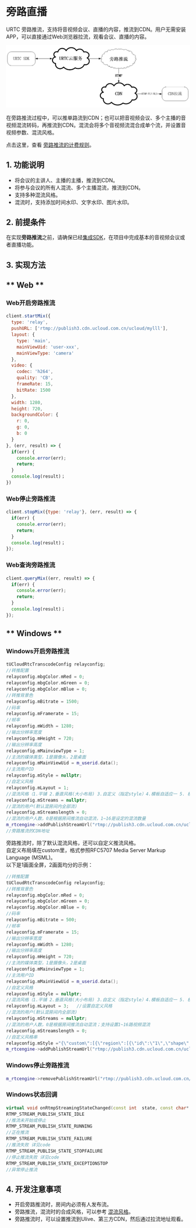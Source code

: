 # 旁路直播

URTC 旁路推流，支持将音视频会议、直播的内容，推流到CDN。用户无需安装APP，可以直接通过Web浏览器拉流，观看会议、直播的内容。

![](/images/sdk/Video/cdnSteaming.png)

在旁路推流过程中，可以推单路流到CDN；也可以把音视频会议、多个主播的音视频混流转码，再推流到CDN。混流会将多个音视频流混合成单个流，并设置音视频参数、混流风格。

点击这里，查看 [旁路推流的计费规则](urtc/price)。

## 1. 功能说明

 - 将会议的主讲人、主播的主播，推流到CDN。 
 - 将参与会议的所有人混流、多个主播混流，推流到CDN。 
 - 支持多种混流风格。 
 - 混流时，支持添加时间水印、文字水印、图片水印。
 
## 2. 前提条件

在实现**旁路推流**之前，请确保已经[集成SDK](urtc/sdk/VideoStart)，在项目中完成基本的音视频会议或者直播功能。

## 3. 实现方法

<!-- tabs:start -->

## ** Web **

### Web开启旁路推流

```js
client.startMix({
  type: 'relay',
  pushURL: ['rtmp://publish3.cdn.ucloud.com.cn/ucloud/mylll'],
  layout: {
    type: 'main',
    mainViewUid: 'user-xxx',
    mainViewType: 'camera'
  },
  video: {
    codec: 'h264',
    quality: 'CB',
    frameRate: 15,
    bitRate: 1500
  },
  width: 1280,
  height: 720,
  backgroundColor: {
    r: 0,
    g: 0,
    b: 0
  }
}, (err, result) => {
  if(err) {
    console.error(err);
    return;
  }
  console.log(result)；
})

```

### Web停止旁路推流

```js
client.stopMix({type: 'relay'}, (err, result) => {
  if(err) {
    console.error(err);
    return;
  }
  console.log(result)；
});

```

### Web查询旁路推流

```js
client.queryMix((err, result) => {
  if(err) {
    console.error(err);
    return;
  }
  console.log(result)；
});

```

## ** Windows **

### Windows开启旁路推流

```cpp
tUCloudRtcTranscodeConfig relayconfig;
//转推配置
relayconfig.mbgColor.mRed = 0;
relayconfig.mbgColor.mGreen = 0; 
relayconfig.mbgColor.mBlue = 0;
//转推背景色
relayconfig.mBitrate = 1500;
//码率
relayconfig.mFramerate = 15;
//帧率
relayconfig.mWidth = 1280;
//输出分辨率宽度
relayconfig.mHeight = 720;
//输出分辨率高度
relayconfig.mMainviewType = 1;
//主流的媒体类型，1是摄像头，2是桌面
relayconfig.mMainViewUid = m_userid.data();
//主流用户ID
relayconfig.mStyle = nullptr;
//自定义风格
relayconfig.mLayout = 1;
//混流风格（1.平铺 2.垂直风格(大小布局) 3.自定义（指定style）4.模板自适应一 5. 模板自适应二 ）
relayconfig.mStreams = nullptr;
//混流的用户(默认混房间内全部流)
relayconfig.mStreamslength = 0;
//混流的用户人数，0是根据房间推流自动混流，1~16是设定的混流数量
m_rtcengine->addPublishStreamUrl("rtmp://publish3.cdn.ucloud.com.cn/ucloud/mylll",&relayconfig);
//旁路推流的CDN地址

```

旁路推流时，除了默认混流风格，还可以自定义推流风格。    
自定义布局填在custom里，格式参照RFC5707 Media Server Markup Language (MSML)。   
以下是1画面全屏，2画面均分的示例：    


```cpp
//转推配置
tUCloudRtcTranscodeConfig relayconfig;
//转推背景色
relayconfig.mbgColor.mRed = 0;
relayconfig.mbgColor.mGreen = 0; 
relayconfig.mbgColor.mBlue = 0;
//码率
relayconfig.mBitrate = 500;
//帧率
relayconfig.mFramerate = 15;
//输出分辨率宽度
relayconfig.mWidth = 1280;
//输出分辨率高度
relayconfig.mHeight = 720;
//主流的媒体类型，1是摄像头，2是桌面
relayconfig.mMainviewType = 1;
//主流用户ID
relayconfig.mMainViewUid = m_userid.data();
//自定义风格
relayconfig.mStyle = nullptr;
//混流风格（1.平铺 2.垂直风格(大小布局) 3.自定义（指定style）4.模板自适应一 5. 模板自适应二 ）
relayconfig.mLayout = 3;   //设置自定义风格
//混流的用户(默认混房间内全部流)
relayconfig.mStreams = nullptr;
//混流的用户人数，0是根据房间推流自动混流；支持设置1~16路视频混流
relayconfig.mStreamslength = 0;
//自定义风格串
relayconfig.mStyle ="{\"custom\":[{\"region\":[{\"id\":\"1\",\"shape\":\"rectangle\",\"area\":{\"left\":\"0\",\"top\":\"0\",\"width\":\"1\",\"height\":\"1\"}}]},{\"region\":[{\"id\":\"1\",\"shape\":\"rectangle\",\"area\":{\"left\":\"0\",\"top\":\"1/4\",\"width\":\"1/2\",\"height\":\"1/2\"}},{\"id\":\"2\",\"shape\":\"rectangle\",\"area\":{\"left\":\"1/2\",\"top\":\"1/4\",\"width\":\"1/2\",\"height\":\"1/2\"}}]}]}";
m_rtcengine->addPublishStreamUrl("rtmp://publish3.cdn.ucloud.com.cn/ucloud/mylll",&relayconfig);

```

   
### Windows停止旁路推流

```cpp
m_rtcengine->removePublishStreamUrl("rtmp://publish3.cdn.ucloud.com.cn/ucloud/mylll");
```

### Windows状态回调

```cpp
virtual void onRtmpStreamingStateChanged(const int 	state, const char* url, int code);
RTMP_STREAM_PUBLISH_STATE_IDLE
//推流未开始或停止  
RTMP_STREAM_PUBLISH_STATE_RUNNING
//正在推流
RTMP_STREAM_PUBLISH_STATE_FAILURE
//推流失败 详见code
RTMP_STREAM_PUBLISH_STATE_STOPFAILURE
//停止推流失败 详见code
RTMP_STREAM_PUBLISH_STATE_EXCEPTIONSTOP 
//异常停止推流
```
<!-- tabs:end -->

## 4. 开发注意事项

 - 开启旁路推流时，房间内必须有人发布流。
 - 旁路推流，混流时的合成风格，可以参考 [混流风格](urtc/cloudRecord/RecordLaylout)。
 - 旁路推流时，可以设置推流到Ulive、第三方CDN，然后通过拉流地址观看。
